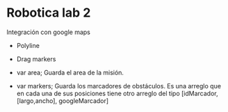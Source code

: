 # Robotica lab 2

Integración con google maps

- Polyline
- Drag markers

- var area; Guarda el area de la misión. 

- var markers; Guarda los marcadores de obstáculos. Es una arreglo que en cada una de sus posiciones tiene otro arreglo del tipo [idMarcador, [largo,ancho], googleMarcador]